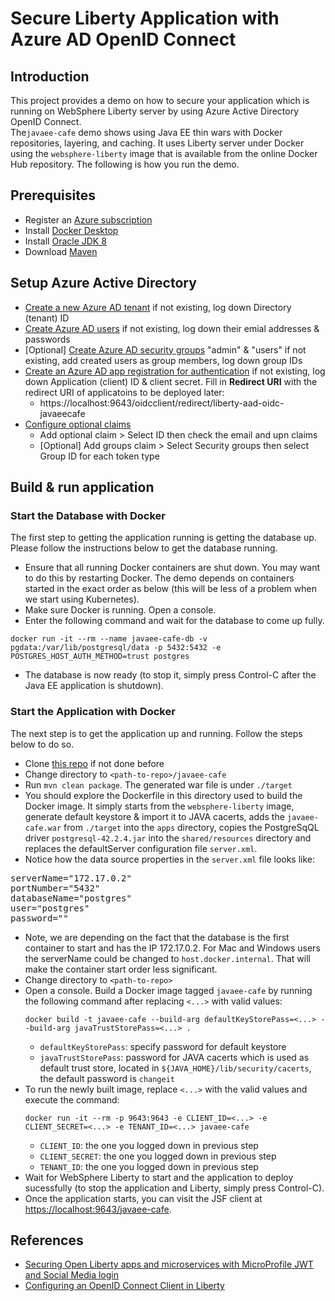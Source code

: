 # Secure Liberty Application with Azure AD OpenID Connect

## Introduction
This project provides a demo on how to secure your application which is running on WebSphere Liberty server by using Azure Active Directory OpenID Connect.</br>
The`javaee-cafe` demo shows using Java EE thin wars with Docker repositories, layering, and caching. It uses Liberty server under Docker using the `websphere-liberty` image that is available from the online Docker Hub repository. The following is how you run the demo.

## Prerequisites
* Register an [Azure subscription](https://azure.microsoft.com/en-us/)
* Install [Docker Desktop](https://www.docker.com/products/docker-desktop)
* Install [Oracle JDK 8](https://www.oracle.com/java/technologies/javase-jdk8-downloads.html)
* Download [Maven](https://maven.apache.org/download.cgi)

## Setup Azure Active Directory
* [Create a new Azure AD tenant](https://docs.microsoft.com/en-us/azure/active-directory/develop/quickstart-create-new-tenant#create-a-new-azure-ad-tenant) if not existing, log down Directory (tenant) ID
* [Create Azure AD users](https://docs.microsoft.com/en-us/azure/openshift/howto-aad-app-configuration#create-a-new-azure-active-directory-user) if not existing, log down their emial addresses & passwords
* [Optional] [Create Azure AD security groups](https://docs.microsoft.com/en-us/azure/openshift/howto-aad-app-configuration#create-an-azure-ad-security-group) "admin" & "users" if not existing, add created users as group members, log down group IDs 
* [Create an Azure AD app registration for authentication](https://docs.microsoft.com/en-us/azure/openshift/configure-azure-ad-ui#create-an-azure-active-directory-application-for-authentication) if not existing, log down Application (client) ID & client secret. Fill in <b>Redirect URI</b> with the redirect URI of applicatoins to be deployed later:
  * https://<span></span>localhost:9643/oidcclient/redirect/liberty-aad-oidc-javaeecafe
* [Configure optional claims](https://docs.microsoft.com/en-us/azure/openshift/configure-azure-ad-ui#configure-optional-claims)
  * Add optional claim > Select ID then check the email and upn claims
  * [Optional] Add groups claim > Select Security groups then select Group ID for each token type

## Build & run application
### Start the Database with Docker
The first step to getting the application running is getting the database up. Please follow the instructions below to get the database running.

* Ensure that all running Docker containers are shut down. You may want to do this by restarting Docker. The demo depends on containers started in the exact order as below (this will be less of a problem when we start using Kubernetes).
* Make sure Docker is running. Open a console.
* Enter the following command and wait for the database to come up fully.
```
docker run -it --rm --name javaee-cafe-db -v pgdata:/var/lib/postgresql/data -p 5432:5432 -e POSTGRES_HOST_AUTH_METHOD=trust postgres
```
* The database is now ready (to stop it, simply press Control-C after the Java EE application is shutdown).

### Start the Application with Docker
The next step is to get the application up and running. Follow the steps below to do so.

* Clone [this repo](https://github.com/majguo/liberty-aad-oidc) if not done before
* Change directory to `<path-to-repo>/javaee-cafe`
* Run `mvn clean package`. The generated war file is under `./target`
* You should explore the Dockerfile in this directory used to build the Docker image. It simply starts from the `websphere-liberty` image, generate default keystore & import it to JAVA cacerts, adds the `javaee-cafe.war` from `./target` into the `apps` directory, copies the PostgreSqQL driver `postgresql-42.2.4.jar` into the `shared/resources` directory and replaces the defaultServer configuration file `server.xml`.
* Notice how the data source properties in the `server.xml` file looks like:
<pre>serverName="172.17.0.2"
portNumber="5432"
databaseName="postgres"
user="postgres"
password=""</pre>
* Note, we are depending on the fact that the database is the first container to start and has the IP 172.17.0.2. For Mac and Windows users the serverName could be changed to `host.docker.internal`. That will make the container start order less significant.
* Change directory to `<path-to-repo>`
* Open a console. Build a Docker image tagged `javaee-cafe` by running the following command after replacing `<...>` with valid values:
	```
	docker build -t javaee-cafe --build-arg defaultKeyStorePass=<...> --build-arg javaTrustStorePass=<...> .
	```
  * `defaultKeyStorePass`: specify password for default keystore
  * `javaTrustStorePass`: password for JAVA cacerts which is used as default trust store, located in `${JAVA_HOME}/lib/security/cacerts`, the default password is `changeit`
* To run the newly built image, replace `<...>` with the valid values and execute the command:
	```
	docker run -it --rm -p 9643:9643 -e CLIENT_ID=<...> -e CLIENT_SECRET=<...> -e TENANT_ID=<...> javaee-cafe
	```
  * `CLIENT_ID`: the one you logged down in previous step
  * `CLIENT_SECRET`: the one you logged down in previous step
  * `TENANT_ID`: the one you logged down in previous step
* Wait for WebSphere Liberty to start and the application to deploy sucessfully (to stop the application and Liberty, simply press Control-C).
* Once the application starts, you can visit the JSF client at [https://localhost:9643/javaee-cafe](https://localhost:9643/javaee-cafe).

## References
* [Securing Open Liberty apps and microservices with MicroProfile JWT and Social Media login](https://openliberty.io/blog/2019/08/29/securing-microservices-social-login-jwt.html)
* [Configuring an OpenID Connect Client in Liberty](https://www.ibm.com/support/knowledgecenter/SSEQTP_liberty/com.ibm.websphere.wlp.doc/ae/twlp_config_oidc_rp.html)
